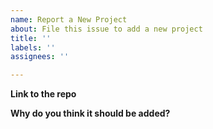 ```yaml
---
name: Report a New Project
about: File this issue to add a new project
title: ''
labels: ''
assignees: ''

---
```


**Link to the repo**
<!--A direct link to the repo to be added-->

**Why do you think it should be added?**
<!--Description about the said project-->
